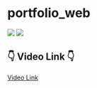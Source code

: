 # portfolio_web

<img src="https://github.com/user-attachments/assets/f9eec8d0-0805-4569-9d2a-e6fd44bc1c44">
<img src="https://github.com/user-attachments/assets/2473a32c-63f8-42b2-b63e-fad5bb634430">

## 👇 Video Link 👇
<a href="https://drive.google.com/file/d/1z0uXUx6RaOOOaWE2NYDwSR0rVVqe6k1W/view?usp=sharing"> Video Link </a>
